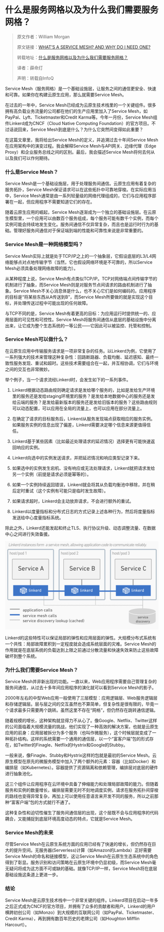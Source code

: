 # 什么是服务网格以及为什么我们需要服务网格？

> 原文作者：William Morgan
>
> 原文链接：[WHAT’S A SERVICE MESH? AND WHY DO I NEED ONE?](https://buoyant.io/2017/04/25/whats-a-service-mesh-and-why-do-i-need-one/)
>
> 转载地址：[什么是服务网格以及为什么我们需要服务网格？](http://www.infoq.com/cn/news/2017/11/WHAT-SERVICE-MESH-WHY-NEED)
>
> 译者：薛命灯
>
> 声明：转载自InfoQ

Service Mesh（服务网格）是一个基础设施层，让服务之间的通信更安全、快速和可靠。如果你在构建云原生应用，那么就需要Service Mesh。

在过去的一年中，Service Mesh已经成为云原生技术栈里的一个关键组件。很多拥有高负载业务流量的公司都在他们的生产应用里加入了Service Mesh，如PayPal、Lyft、Ticketmaster和Credit Karma等。今年一月份，Service Mesh组件Linkerd成为CNCF（Cloud Native Computing Foundation）的官方项目。不过话说回来，Service Mesh到底是什么？为什么它突然间变得如此重要？

在这篇文章里，我将给出Service Mesh的定义，并追溯过去十年间Service Mesh在应用架构中的演变过程。我会解释Service Mesh与API网关、边缘代理（Edge Proxy）和企业服务总线之间的区别。最后，我会描述Service Mesh将何去何从以及我们可以作何期待。

### 什么是Service Mesh？

Service Mesh是一个基础设施层，用于处理服务间通信。云原生应用有着复杂的服务拓扑，Service Mesh保证请求可以在这些拓扑中可靠地穿梭。在实际应用当中，Service Mesh通常是由一系列轻量级的网络代理组成的，它们与应用程序部署在一起，但应用程序不需要知道它们的存在。

随着云原生应用的崛起，Service Mesh逐渐成为一个独立的基础设施层。在云原生模型里，一个应用可以由数百个服务组成，每个服务可能有数千个实例，而每个实例可能会持续地发生变化。服务间通信不仅异常复杂，而且也是运行时行为的基础。管理好服务间通信对于保证端到端的性能和可靠性来说是非常重要的。

### Service Mesh是一种网络模型吗？

Service Mesh实际上就是处于TCP/IP之上的一个抽象层，它假设底层的L3/L4网络能够点对点地传输字节（当然，它也假设网络环境是不可靠的，所以Service Mesh必须具备处理网络故障的能力）。

从某种程度上说，Service Mesh有点类似TCP/IP。TCP对网络端点间传输字节的机制进行了抽象，而Service Mesh则是对服务节点间请求的路由机制进行了抽象。Service Mesh不关心消息体是什么，也不关心它们是如何编码的。应用程序的目标是“将某些东西从A传送到B”，而Service Mesh所要做的就是实现这个目标，并处理传送过程中可能出现的任何故障。

与TCP不同的是，Service Mesh有着更高的目标：为应用运行时提供统一的、应用层面的可见性和可控性。Service Mesh将服务间通信从底层的基础设施中分离出来，让它成为整个生态系统的一等公民——它因此可以被监控、托管和控制。

### Service Mesh可以做什么？

在云原生应用中传输服务请求是一项非常复杂的任务。以Linkerd为例，它使用了一系列强大的技术来管理这种复杂性：回路断路器、负载均衡、延迟感知、最终一致性服务发现、重试和超时。这些技术需要组合在一起，并互相协调，它们与环境之间的交互也非常微妙。

举个例子，当一个请求流经Linkerd时，会发生如下的一系列事件。

1. Linkerd根据动态路由规则确定请求是发给哪个服务的，比如是发给生产环境里的服务还是发给staging环境里的服务？是发给本地数据中心的服务还是发给云端的服务？是发给最新版本的服务还是发给旧版本的服务？这些路由规则可以动态配置，可以应用在全局的流量上，也可以应用在部分流量上。

1. 在确定了请求的目标服务后，Linkerd从服务发现端点获取相应的服务实例。如果服务实例的信息出现了偏差，Linkerd需要决定哪个信息来源更值得信任。

1. Linkerd基于某些因素（比如最近处理请求的延迟情况）选择更有可能快速返回响应的实例。

1. Linkerd向选中的实例发送请求，并把延迟情况和响应类型记录下来。

1. 如果选中的实例发生宕机、没有响应或无法处理请求，Linkerd就把请求发给另一个实例（前提是请求必须是幂等的）。

1. 如果一个实例持续返回错误，Linkerd就会将其从负载均衡池中移除，并在稍后定时重试（这个实例有可能只是临时发生故障）。

1. 如果请求超时，Linkerd会主动放弃请求，不会进行额外的重试。

1. Linkerd以度量指标和分布式日志的方式记录上述各种行为，然后将度量指标发送给中心度量指标系统。

除此之外，Linkerd还能发起和终止TLS、执行协议升级、动态调整流量、在数据中心之间进行失效备援。

![](images/linkerd-service-mesh-diagram.png)

Linkerd的这些特性可以保证局部的弹性和应用层面的弹性。大规模分布式系统有一个共性：局部故障累积到一定程度就会造成系统层面的灾难。Service Mesh的作用就是在底层系统的负载达到上限之前通过分散流量和快速失效来防止这些故障破坏到整个系统。

### 为什么我们需要Service Mesh？

Service Mesh并非新出现的功能。一直以来，Web应用程序需要自己管理复杂的服务间通信，从过去十多年间应用程序的演化就可以看到Service Mesh的影子。

2000年左右的中型Web应用一般使用了三层模型：应用逻辑层、Web服务逻辑层和存储逻辑层。层与层之间的交互虽然也不算简单，但复杂性是很有限的，毕竟一个请求最多只需要两个跳转。虽然这里不存在“网格”，但仍然存在跳转通信逻辑。

随着规模的增长，这种架构就显得力不从心了。像Google、Netflix、Twitter这样的公司面临着大规模流量的挑战，他们实现了一种高效的解决方案，也就是云原生应用的前身：应用层被拆分为多个服务（也叫作微服务），这个时候层就变成了一种拓扑结构。这样的系统需要一个通用的通信层，以一个“富客户端”包的形式存在，如Twitter的Finagle、Netflix的Hystrix和Google的Stubby。

一般来说，像Finagle、Stubby和Hystrix这样的包就是最初的Service Mesh。云原生模型在原先的微服务模型中加入了两个额外的元素：容器（比如Docker）和编排层（如Kubernetes）。容器提供了资源隔离和依赖管理，编排层对底层的硬件进行抽象池化。

这三个组件让应用程序在云环境中具备了伸缩能力和处理局部故障的能力。但随着服务和实例的数量增长，编排层需要无时不刻地调度实例，请求在服务拓扑间穿梭的路线也变得异常复杂，再加上可以使用任意语言来开发不同的服务，所以之前那种“富客户端”包的方式就行不通了。

这种复杂性和迫切性催生了服务间通信层的出现，这个层既不会与应用程序的代码耦合，又能捕捉到底层环境高度动态的特点，它就是Service Mesh。

### Service Mesh的未来

尽管Service Mesh在云原生系统方面的应用已经有了快速的增长，但仍然存在巨大的提升空间。无服务器(Serverless)计算（如Amazon的Lambda）正好需要Service Mesh的命名和链接模型，这让Service Mesh在云原生生态系统中的角色得到了彰显。服务识别和访问策略在云原生环境中仍显初级，而Service Mesh毫无疑问将成为这方面不可或缺的基础。就像TCP/IP一样，Service Mesh将在底层基础设施这条道上更进一步。

### 结论

Service Mesh是云原生技术栈中一个非常关键的组件。Linkerd项目在启动一年多之后正式成为CNCF的官方项目，并拥有了众多的贡献者和用户。Linkerd的用户横跨初创公司（如Monzo）到大规模的互联网公司（如PayPal、Ticketmaster、Credit Karma），再到拥有数百年历史的老牌公司（如Houghton Mifflin Harcourt）。
